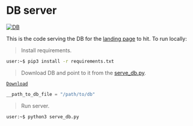 # DB server

[![DB](https://img.shields.io/badge/implementation-python-green)](./serve_db.py)

This is the code serving the DB for the [landing page](https://ibm.biz/covid-data-india) to hit. To run locally:

> Install requirements.

```bash
user:~$ pip3 install -r requirements.txt
```

> Download DB and point to it from the [serve_db.py](https://github.com/IBM/covid19-india-data/blob/main/serve_db/serve_db.py#L11).

[`Download`](https://ibm.biz/covid19-india-db)

```python
__path_to_db_file = "/path/to/db"
```

> Run server. 

```bash
user:~$ python3 serve_db.py
```

